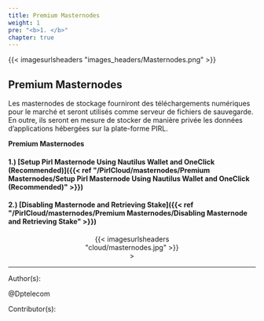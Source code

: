 ```yaml
---
title: Premium Masternodes
weight: 1
pre: "<b>1. </b>"
chapter: true
---
```

{{< imagesurlsheaders "images_headers/Masternodes.png" >}}

## Premium Masternodes  

Les masternodes de stockage fourniront des téléchargements numériques pour le marché et seront utilisés comme serveur de fichiers de sauvegarde.
En outre, ils seront en mesure de stocker de manière privée les données d’applications hébergées sur la plate-forme PIRL.

**Premium Masternodes**

#### 1.) [Setup Pirl Masternode Using Nautilus Wallet and OneClick (Recommended)]({{< ref "/PirlCloud/masternodes/Premium Masternodes/Setup Pirl Masternode Using Nautilus Wallet and OneClick (Recommended)" >}})

#### 2.) [Disabling Masternode and Retrieving Stake]({{< ref "/PirlCloud/masternodes/Premium Masternodes/Disabling Masternode and Retrieving Stake" >}})

<div align="center"><div style="width:50%;">{{< imagesurlsheaders "cloud/masternodes.jpg" >}} </div>></div>

---
Author(s):

@Dptelecom

Contributor(s):
